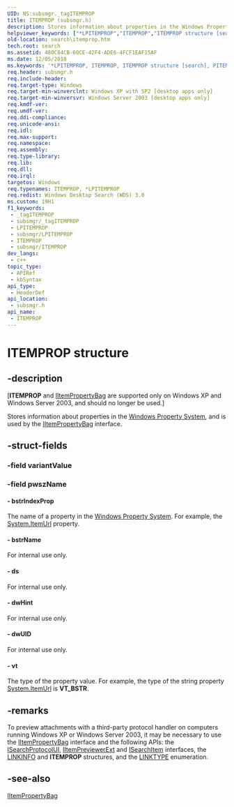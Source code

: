```yaml
---
UID: NS:subsmgr._tagITEMPROP
title: ITEMPROP (subsmgr.h)
description: Stores information about properties in the Windows Property System, and is used by the IItemPropertyBag interface.
helpviewer_keywords: ["*LPITEMPROP","ITEMPROP","ITEMPROP structure [search]","PITEMPROP","PITEMPROP structure pointer [search]","search.itemprop","subsmgr/ITEMPROP","subsmgr/PITEMPROP"]
old-location: search\itemprop.htm
tech.root: search
ms.assetid: 480C84CB-60CE-42F4-ADE6-4FCF1EAF15AF
ms.date: 12/05/2018
ms.keywords: '*LPITEMPROP, ITEMPROP, ITEMPROP structure [search], PITEMPROP, PITEMPROP structure pointer [search], search.itemprop, subsmgr/ITEMPROP, subsmgr/PITEMPROP'
req.header: subsmgr.h
req.include-header: 
req.target-type: Windows
req.target-min-winverclnt: Windows XP with SP2 [desktop apps only]
req.target-min-winversvr: Windows Server 2003 [desktop apps only]
req.kmdf-ver: 
req.umdf-ver: 
req.ddi-compliance: 
req.unicode-ansi: 
req.idl: 
req.max-support: 
req.namespace: 
req.assembly: 
req.type-library: 
req.lib: 
req.dll: 
req.irql: 
targetos: Windows
req.typenames: ITEMPROP, *LPITEMPROP
req.redist: Windows Desktop Search (WDS) 3.0
ms.custom: 19H1
f1_keywords:
 - _tagITEMPROP
 - subsmgr/_tagITEMPROP
 - LPITEMPROP
 - subsmgr/LPITEMPROP
 - ITEMPROP
 - subsmgr/ITEMPROP
dev_langs:
 - c++
topic_type:
 - APIRef
 - kbSyntax
api_type:
 - HeaderDef
api_location:
 - subsmgr.h
api_name:
 - ITEMPROP
---
```


# ITEMPROP structure


## -description

<p class="CCE_Message">[<b>ITEMPROP</b> and <a href="https://docs.microsoft.com/windows/desktop/search/iitempropertybag">IItemPropertyBag</a> are supported only on Windows XP and Windows Server 2003, and should no longer be used.]

Stores information about properties in the <a href="https://docs.microsoft.com/windows/desktop/properties/windows-properties-system">Windows Property System</a>, and is used by the <a href="https://docs.microsoft.com/windows/desktop/search/iitempropertybag">IItemPropertyBag</a> interface.

## -struct-fields

### -field variantValue

### -field pwszName

 




#### - bstrIndexProp

The name of a property in the <a href="https://docs.microsoft.com/windows/desktop/properties/windows-properties-system">Windows Property System</a>. For example, the <a href="https://docs.microsoft.com/windows/desktop/properties/props-system-itemurl">System.ItemUrl</a> property.


#### - bstrName

For internal use only.


#### - ds

For internal use only.


#### - dwHint

For internal use only.


#### - dwUID

For internal use only.


#### - vt

The type of the property value. For example, the type of the string property <a href="https://docs.microsoft.com/windows/desktop/properties/props-system-itemurl">System.ItemUrl</a> is <b>VT_BSTR</b>.

## -remarks

To preview attachments with a third-party protocol handler on computers running Windows XP or Windows Server 2003, it may be necessary to use the <a href="https://docs.microsoft.com/windows/desktop/search/iitempropertybag">IItemPropertyBag</a> interface and the following APIs: the <a href="https://docs.microsoft.com/windows/desktop/search/-search-isearchprotocolui">ISearchProtocolUI</a>, <a href="https://docs.microsoft.com/windows/desktop/search/-search-iitempreviewerext">IItemPreviewerExt</a> and <a href="https://docs.microsoft.com/windows/desktop/search/-search-isearchitem">ISearchItem</a> interfaces, the <a href="https://docs.microsoft.com/windows/desktop/search/-search-linkinfo">LINKINFO</a> and <b>ITEMPROP</b> structures, and the <a href="https://docs.microsoft.com/windows/desktop/search/-search-linktype">LINKTYPE</a> enumeration.

## -see-also

<a href="https://docs.microsoft.com/windows/desktop/search/iitempropertybag">IItemPropertyBag</a>

